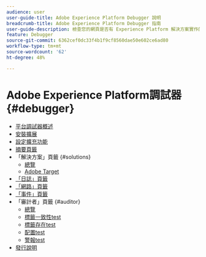 ```yaml
---
audience: user
user-guide-title: Adobe Experience Platform Debugger 說明
breadcrumb-title: Adobe Experience Platform Debugger 指南
user-guide-description: 檢查您的網頁是否有 Experience Platform 解決方案實作的問題。
feature: Debugger
source-git-commit: 6362cef0dc33f4b1f9cf8560dae50e602ce6ad80
workflow-type: tm+mt
source-wordcount: '62'
ht-degree: 48%

---
```



# Adobe Experience Platform調試器 {#debugger}

* [平台調試器概述](./home.md)
* [安裝擴展](./install-debugger.md)
* [設定擴充功能](./configure-debugger.md)
* [摘要頁籤](./summary.md)
* 「解決方案」頁籤 {#solutions}
   * [總覽](./solutions/overview.md)
   * [Adobe Target](./solutions/target.md)
* [「日誌」頁籤](./logs.md)
* [「網路」頁籤](./network.md)
* [「事件」頁籤](./events.md)
* 「審計者」頁籤 {#auditor}
   * [總覽](./auditor/overview.md)
   * [標籤一致性test](./auditor/tag-consistency.md)
   * [標籤存在test](./auditor/tag-presence.md)
   * [配置test](./auditor/configuration.md)
   * [警報test](./auditor/alerts.md)
* [發行說明](./release-notes.md)
